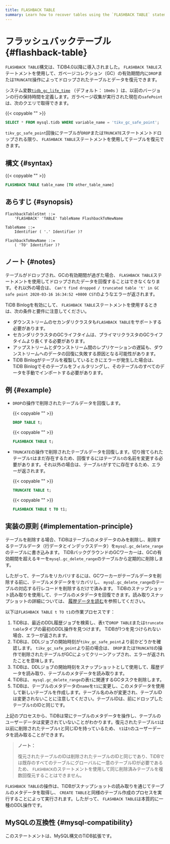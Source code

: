 ```yaml
---
title: FLASHBACK TABLE
summary: Learn how to recover tables using the `FLASHBACK TABLE` statement.
---
```


# フラッシュバックテーブル {#flashback-table}

`FLASHBACK TABLE`構文は、TiDB4.0以降に導入されました。 `FLASHBACK TABLE`ステートメントを使用して、ガベージコレクション（GC）の有効期間内に`DROP`または`TRUNCATE`操作によってドロップされたテーブルとデータを復元できます。

システム変数[`tidb_gc_life_time`](/system-variables.md#tidb_gc_life_time-new-in-v50) （デフォルト： `10m0s` ）は、以前のバージョンの行の保持時間を定義します。ガラベージ収集が実行された現在の`safePoint`は、次のクエリで取得できます。

{{< copyable "" >}}

```sql
SELECT * FROM mysql.tidb WHERE variable_name = 'tikv_gc_safe_point';
```

`tikv_gc_safe_point`回後にテーブルが`DROP`または`TRUNCATE`ステートメントドロップされる限り、 `FLASHBACK TABLE`ステートメントを使用してテーブルを復元できます。

## 構文 {#syntax}

{{< copyable "" >}}

```sql
FLASHBACK TABLE table_name [TO other_table_name]
```

## あらすじ {#synopsis}

```ebnf+diagram
FlashbackTableStmt ::=
    'FLASHBACK' 'TABLE' TableName FlashbackToNewName

TableName ::=
    Identifier ( '.' Identifier )?

FlashbackToNewName ::=
    ( 'TO' Identifier )?
```

## ノート {#notes}

テーブルがドロップされ、GCの有効期間が過ぎた場合、 `FLASHBACK TABLE`ステートメントを使用してドロップされたデータを回復することはできなくなります。それ以外の場合は、 `Can't find dropped / truncated table 't' in GC safe point 2020-03-16 16:34:52 +0800 CST`のようなエラーが返されます。

TiDB Binlogを有効にして、 `FLASHBACK TABLE`ステートメントを使用するときは、次の条件と要件に注意してください。

-   ダウンストリームのセカンダリクラスタも`FLASHBACK TABLE`をサポートする必要があります。
-   セカンダリクラスタのGCライフタイムは、プライマリクラスタのGCライフタイムより長くする必要があります。
-   アップストリームとダウンストリーム間のレプリケーションの遅延も、ダウンストリームへのデータの回復に失敗する原因となる可能性があります。
-   TiDB Binlogがテーブルを複製しているときにエラーが発生した場合は、TiDB Binlogでそのテーブルをフィルタリングし、そのテーブルのすべてのデータを手動でインポートする必要があります。

## 例 {#example}

-   `DROP`の操作で削除されたテーブルデータを回復します。

    {{< copyable "" >}}

    ```sql
    DROP TABLE t;
    ```

    {{< copyable "" >}}

    ```sql
    FLASHBACK TABLE t;
    ```

-   `TRUNCATE`の操作で削除されたテーブルデータを回復します。切り捨てられたテーブル`t`はまだ存在するため、回復するにはテーブル`t`の名前を変更する必要があります。それ以外の場合は、テーブル`t`がすでに存在するため、エラーが返されます。

    {{< copyable "" >}}

    ```sql
    TRUNCATE TABLE t;
    ```

    {{< copyable "" >}}

    ```sql
    FLASHBACK TABLE t TO t1;
    ```

## 実装の原則 {#implementation-principle}

テーブルを削除する場合、TiDBはテーブルのメタデータのみを削除し、削除するテーブルデータ（行データとインデックスデータ）を`mysql.gc_delete_range`のテーブルに書き込みます。 TiDBバックグラウンドのGCワーカーは、GCの有効期間を超えるキーを`mysql.gc_delete_range`のテーブルから定期的に削除します。

したがって、テーブルをリカバリするには、GCワーカーがテーブルデータを削除する前に、テーブルメタデータをリカバリし、 `mysql.gc_delete_range`のテーブルの対応する行レコードを削除するだけで済みます。 TiDBのスナップショット読み取りを使用して、テーブルのメタデータを回復できます。読み取りスナップショットの詳細については、 [履歴データを読む](/read-historical-data.md)を参照してください。

以下は`FLASHBACK TABLE t TO t1`の作業プロセスです：

1.  TiDBは、最近のDDL履歴ジョブを検索し、表`t`で`DROP TABLE`または`truncate table`タイプの最初のDDL操作を見つけます。 TiDBが1つを見つけられない場合、エラーが返されます。
2.  TiDBは、DDLジョブの開始時刻が`tikv_gc_safe_point`より前かどうかを確認します。 `tikv_gc_safe_point`より前の場合は、 `DROP`または`TRUNCATE`の操作で削除されたテーブルがGCによってクリーンアップされ、エラーが返されたことを意味します。
3.  TiDBは、DDLジョブの開始時刻をスナップショットとして使用して、履歴データを読み取り、テーブルのメタデータを読み取ります。
4.  TiDBは、 `mysql.gc_delete_range`の表`t`に関連するGCタスクを削除します。
5.  TiDBは、テーブルのメタデータの`name`を`t1`に変更し、このメタデータを使用して新しいテーブルを作成します。テーブル名のみが変更され、テーブルIDは変更されないことに注意してください。テーブルIDは、前にドロップしたテーブル`t`のIDと同じです。

上記のプロセスから、TiDBは常にテーブルのメタデータを操作し、テーブルのユーザーデータは変更されていないことがわかります。復元されたテーブル`t1`は以前に削除されたテーブル`t`と同じIDを持っているため、 `t1`は`t`のユーザーデータを読み取ることができます。

> **ノート：**
>
> 復元されたテーブルのIDは削除されたテーブルのIDと同じであり、TiDBでは既存のすべてのテーブルにグローバルに一意のテーブルIDが必要であるため、 `FLASHBACK`のステートメントを使用して同じ削除済みテーブルを複数回復元することはできません。

`FLASHBACK TABLE`の操作は、TiDBがスナップショットの読み取りを通じてテーブルのメタデータを取得し、 `CREATE TABLE`と同様のテーブル作成のプロセスを実行することによって実行されます。したがって、 `FLASHBACK TABLE`は本質的に一種のDDL操作です。

## MySQLの互換性 {#mysql-compatibility}

このステートメントは、MySQL構文のTiDB拡張です。
